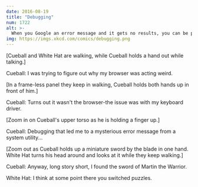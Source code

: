```yaml
---
date: 2016-08-19
title: "Debugging"
num: 1722
alt: >-
  When you Google an error message and it gets no results, you can be pretty sure you've found a clue to the location of Martin's sword.
img: https://imgs.xkcd.com/comics/debugging.png
---
```

[Cueball and White Hat are walking, while Cueball holds a hand out while talking.]

Cueball: I was trying to figure out why my browser was acting weird.

[In a frame-less panel they keep in walking, Cueball holds both hands up in front of him.]

Cueball: Turns out it wasn't the browser-the issue was with my keyboard driver.

[Zoom in on Cueball's upper torso as he is holding a finger up.]

Cueball: Debugging that led me to a mysterious error message from a system utility...

[Zoom out as Cueball holds up a miniature sword by the blade in one hand. White Hat turns his head around and looks at it while they keep walking.]

Cueball: Anyway, long story short, I found the sword of Martin the Warrior.

White Hat: I think at some point there you switched puzzles.